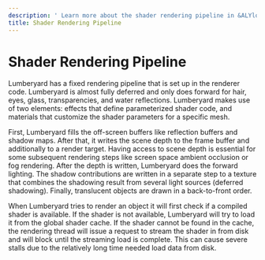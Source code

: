 ```yaml
---
description: ' Learn more about the shader rendering pipeline in &ALYlong;. '
title: Shader Rendering Pipeline
---
```

# Shader Rendering Pipeline<a name="mat-shaders-custom-dev-pipeline"></a>

Lumberyard has a fixed rendering pipeline that is set up in the renderer code\. Lumberyard is almost fully deferred and only does forward for hair, eyes, glass, transparencies, and water reflections\. Lumberyard makes use of two elements: effects that define parameterized shader code, and materials that customize the shader parameters for a specific mesh\.

First, Lumberyard fills the off\-screen buffers like reflection buffers and shadow maps\. After that, it writes the scene depth to the frame buffer and additionally to a render target\. Having access to scene depth is essential for some subsequent rendering steps like screen space ambient occlusion or fog rendering\. After the depth is written, Lumberyard does the forward lighting\. The shadow contributions are written in a separate step to a texture that combines the shadowing result from several light sources \(deferred shadowing\)\. Finally, translucent objects are drawn in a back\-to\-front order\.

When Lumberyard tries to render an object it will first check if a compiled shader is available\. If the shader is not available, Lumberyard will try to load it from the global shader cache\. If the shader cannot be found in the cache, the rendering thread will issue a request to stream the shader in from disk and will block until the streaming load is complete\. This can cause severe stalls due to the relatively long time needed load data from disk\.
